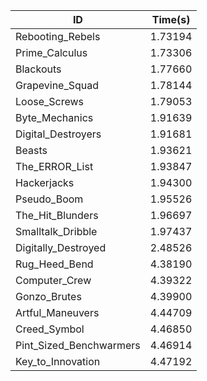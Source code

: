 |ID|Time(s)|
|-|-|
|Rebooting_Rebels|1.73194|
|Prime_Calculus|1.73306|
|Blackouts|1.77660|
|Grapevine_Squad|1.78144|
|Loose_Screws|1.79053|
|Byte_Mechanics|1.91639|
|Digital_Destroyers|1.91681|
|Beasts|1.93621|
|The_ERROR_List|1.93847|
|Hackerjacks|1.94300|
|Pseudo_Boom|1.95526|
|The_Hit_Blunders|1.96697|
|Smalltalk_Dribble|1.97437|
|Digitally_Destroyed|2.48526|
|Rug_Heed_Bend|4.38190|
|Computer_Crew|4.39322|
|Gonzo_Brutes|4.39900|
|Artful_Maneuvers|4.44709|
|Creed_Symbol|4.46850|
|Pint_Sized_Benchwarmers|4.46914|
|Key_to_Innovation|4.47192|
